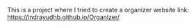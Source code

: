 This is a project where I tried to create a organizer website 
link:  https://indrayudhb.github.io/Organizer/
